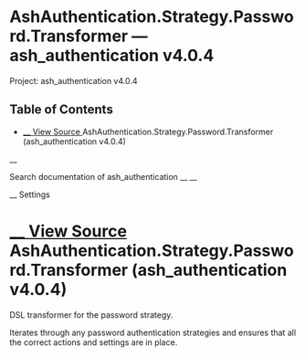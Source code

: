 # AshAuthentication.Strategy.Password.Transformer — ash_authentication v4.0.4

Project: ash_authentication v4.0.4

## Table of Contents

- [ __ View Source ](external_link) AshAuthentication.Strategy.Password.Transformer (ash_authentication v4.0.4)

__

Search documentation of ash_authentication __ __

__ Settings

#  [ __ View Source ](external_link) AshAuthentication.Strategy.Password.Transformer (ash_authentication v4.0.4)

DSL transformer for the password strategy.

Iterates through any password authentication strategies and ensures that all the correct actions and settings are in place.
